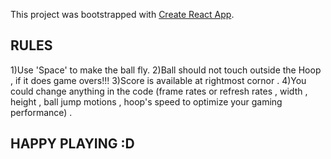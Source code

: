 This project was bootstrapped with [Create React App](https://github.com/facebook/create-react-app).

## RULES 
1)Use 'Space' to make the ball fly.
2)Ball should not touch outside the Hoop , if it does game overs!!!
3)Score is available at rightmost cornor .
4)You could change anything in the code (frame rates or refresh rates  , width , height , ball jump motions , hoop's speed to optimize your gaming performance) . 

   ## HAPPY PLAYING :D
